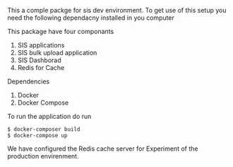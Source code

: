 This a comple packge for sis dev environment. To get use of this setup you need the following dependacny installed in you computer

This package have four componants
1. SIS applications
2. SIS bulk upload application
3. SIS Dashborad
4. Redis for Cache


Dependencies
1. Docker
2. Docker Compose


To run the application do run 
```
$ docker-composer build 
$ docker-compose up
```
We have configured the Redis cache server for Experiment of the production envirenment. 
